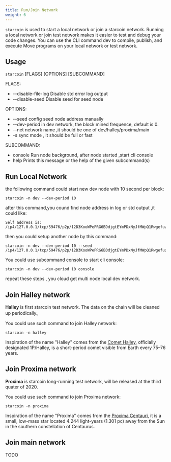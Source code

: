 ```yaml
---
title: Run/Join Network
weight: 6
---
```



`starcoin` is used to start a local network or join a starcoin network. Running a local network or join test network makes it easier to test and debug your code changes. You can use the CLI command dev to compile, publish, and execute Move programs on your local network or test network. 

<!--more-->

## Usage

`starcoin` [FLAGS] [OPTIONS] [SUBCOMMAND]

FLAGS:
- --disable-file-log Disable std error log output
- --disable-seed Disable seed for seed node


OPTIONS:
- --seed config seed node address manually
- --dev-period in dev network, the block mined frequence, default is 0.
- --net network name ,it should be one of dev/halley/proxima/main
- -s sync mode , it should be full or fast

SUBCOMMAND:
- console Run node background, after node started ,start cli console
- help  Prints this message or the help of the given subcommand(s)

## Run Local Network

the following command could start new dev node with 10 second per block:

```shell
starcoin -n dev --dev-period 10 
```

after this command,you cound find node address in log or std output ,it could like:

```shell
Self address is: /ip4/127.0.0.1/tcp/59476/p2p/12D3KooWPePRG6BDdjgtEYmPDxNyJfMWpQ1Rwgefuz9eqksLfxJb
```

then you could setup another node by this command:

```shell
starcoin -n dev --dev-period 10 --seed /ip4/127.0.0.1/tcp/59476/p2p/12D3KooWPePRG6BDdjgtEYmPDxNyJfMWpQ1Rwgefuz9eqksLfxJb

```

You could use subcommand console to start cli console:

```shell
starcoin -n dev --dev-period 10 console
```

repeat these steps , you cloud get multi node local dev network.

## Join Halley network

**Halley** is first starcoin test network. The data on the chain will be cleaned up periodically。

You could use such command to join Halley network:

```shell
starcoin -n halley
```

Inspiration of the name "Halley" comes from the [Comet Halley](https://en.wikipedia.org/wiki/Halley%27s_Comet), officially designated 1P/Halley, is a short-period comet visible from Earth every 75–76 years.


## Join Proxima network

**Proxima** is starcoin long-running test network, will be released at the third quater of 2020.

You could use such command to join Proxima network:

```shell
starcoin -n proxima
```

Inspiration of the name "Proxima" comes from the [Proxima Centauri](https://en.wikipedia.org/wiki/Proxima_Centauri), it is a small, low-mass star located 4.244 light-years (1.301 pc) away from the Sun in the southern constellation of Centaurus. 


## Join main network

TODO
